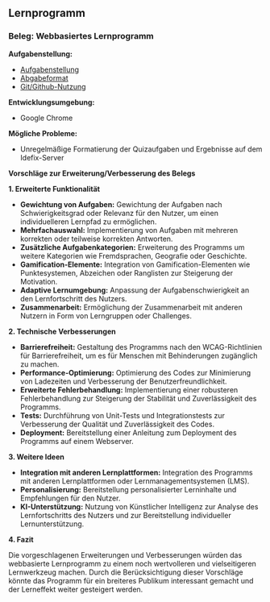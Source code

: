 ## Lernprogramm

### Beleg: Webbasiertes Lernprogramm

**Aufgabenstellung:**

* [Aufgabenstellung](Beleg-Aufgabenstellung.md)
* [Abgabeformat](Beleg-Abgabeformat.md)
* [Git/Github-Nutzung](https://github.com/HTWDD-RN/RTSP-Streaming/blob/master/git.md)

**Entwicklungsumgebung:**

* Google Chrome

**Mögliche Probleme:**

* Unregelmäßige Formatierung der Quizaufgaben und Ergebnisse auf dem Idefix-Server

**Vorschläge zur Erweiterung/Verbesserung des Belegs**

**1. Erweiterte Funktionalität**

* **Gewichtung von Aufgaben:** Gewichtung der Aufgaben nach Schwierigkeitsgrad oder Relevanz für den Nutzer, um einen individuelleren Lernpfad zu ermöglichen.
* **Mehrfachauswahl:** Implementierung von Aufgaben mit mehreren korrekten oder teilweise korrekten Antworten.
* **Zusätzliche Aufgabenkategorien:** Erweiterung des Programms um weitere Kategorien wie Fremdsprachen, Geografie oder Geschichte.
* **Gamification-Elemente:** Integration von Gamification-Elementen wie Punktesystemen, Abzeichen oder Ranglisten zur Steigerung der Motivation.
* **Adaptive Lernumgebung:** Anpassung der Aufgabenschwierigkeit an den Lernfortschritt des Nutzers.
* **Zusammenarbeit:** Ermöglichung der Zusammenarbeit mit anderen Nutzern in Form von Lerngruppen oder Challenges.

**2. Technische Verbesserungen**

* **Barrierefreiheit:** Gestaltung des Programms nach den WCAG-Richtlinien für Barrierefreiheit, um es für Menschen mit Behinderungen zugänglich zu machen.
* **Performance-Optimierung:** Optimierung des Codes zur Minimierung von Ladezeiten und Verbesserung der Benutzerfreundlichkeit.
* **Erweiterte Fehlerbehandlung:** Implementierung einer robusteren Fehlerbehandlung zur Steigerung der Stabilität und Zuverlässigkeit des Programms.
* **Tests:** Durchführung von Unit-Tests und Integrationstests zur Verbesserung der Qualität und Zuverlässigkeit des Codes.
* **Deployment:** Bereitstellung einer Anleitung zum Deployment des Programms auf einem Webserver.

**3. Weitere Ideen**

* **Integration mit anderen Lernplattformen:** Integration des Programms mit anderen Lernplattformen oder Lernmanagementsystemen (LMS).
* **Personalisierung:** Bereitstellung personalisierter Lerninhalte und Empfehlungen für den Nutzer.
* **KI-Unterstützung:** Nutzung von Künstlicher Intelligenz zur Analyse des Lernfortschritts des Nutzers und zur Bereitstellung individueller Lernunterstützung.

**4. Fazit**

Die vorgeschlagenen Erweiterungen und Verbesserungen würden das webbasierte Lernprogramm zu einem noch wertvolleren und vielseitigeren Lernwerkzeug machen. Durch die Berücksichtigung dieser Vorschläge könnte das Programm für ein breiteres Publikum interessant gemacht und der Lerneffekt weiter gesteigert werden.
